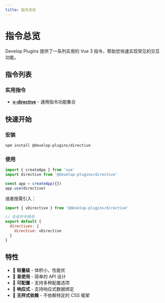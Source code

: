```yaml
---
title: 指令总览
---
```


# 指令总览

Develop Plugins 提供了一系列实用的 Vue 3 指令，帮助您快速实现常见的交互功能。

## 指令列表

### 实用指令

- **[v-directive](/directives/directive)** - 通用指令功能集合

## 快速开始

### 安装

```bash
npm install @develop-plugins/directive
```

### 使用

```javascript
import { createApp } from 'vue'
import directive from '@develop-plugins/directive'

const app = createApp({})
app.use(directive)
```

或者按需引入：

```javascript
import { vDirective } from '@develop-plugins/directive'

// 在组件中使用
export default {
  directives: {
    directive: vDirective
  }
}
```

## 特性

- 🚀 **轻量级** - 体积小，性能优
- 🎯 **易使用** - 简单的 API 设计
- 🔧 **可配置** - 支持多种配置选项
- 📱 **响应式** - 支持响应式数据绑定
- 🎨 **无样式依赖** - 不依赖特定的 CSS 框架
